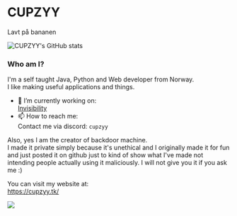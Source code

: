 # CUPZYY

Lavt på bananen

![CUPZYY's GitHub stats](https://github-readme-stats.vercel.app/api?username=CUPZYY&include_all_commits=true&count_private=true&show_icons=true&theme=dark)

### Who am I?
I'm a self taught Java, Python and Web developer from Norway.<br />I like making useful applications and things.<br />


- 🔭 I’m currently working on: <br />
[Invisibility](https://smallbrain.club/invisibility)<br />
- 📫 How to reach me: <br />
Contact me via discord: `cupzyy`

Also, yes I am the creator of backdoor machine. <br />
I made it private simply because it's unethical and I originally made it for fun and just posted it on github just to kind of show what I've made not intending people actually using it maliciously. I will not give you it if you ask me :)


You can visit my website at: <br />
https://cupzyy.tk/

![](https://komarev.com/ghpvc/?username=CUPZYY&style=flat-square)
